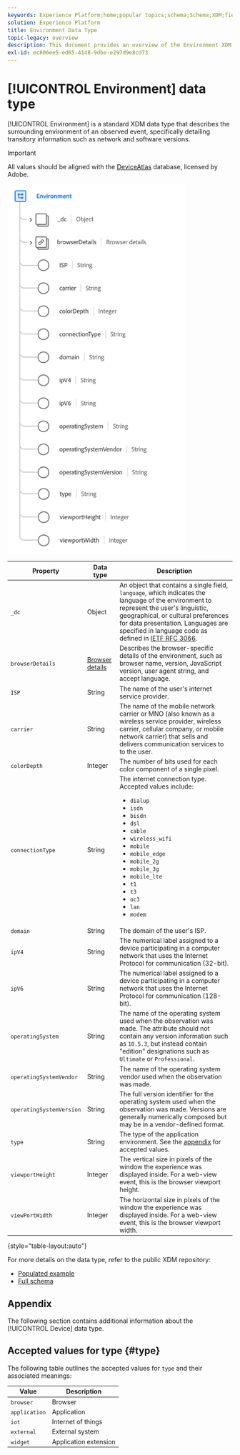 ```yaml
---
keywords: Experience Platform;home;popular topics;schema;Schema;XDM;fields;schemas;Schemas;environment;datatype;data-type;data type;
solution: Experience Platform
title: Environment Data Type
topic-legacy: overview
description: This document provides an overview of the Environment XDM data type.
exl-id: ec806ee5-ed65-4148-9dbe-e297d9e8cd73
---
```

# [!UICONTROL Environment] data type

[!UICONTROL Environment] is a standard XDM data type that describes the surrounding environment of an observed event, specifically detailing transitory information such as network and software versions.

>[!IMPORTANT]
>
>All values should be aligned with the [DeviceAtlas](https://deviceatlas.com) database, licensed by Adobe.

<img src='../images/data-types/environment.png' width=400 /><br />

| Property | Data type | Description |
| --- | --- | --- |
| `_dc` | Object | An object that contains a single field, `language`, which indicates the language of the environment to represent the user's linguistic, geographical, or cultural preferences for data presentation. Languages are specified in language code as defined in [IETF RFC 3066](https://www.ietf.org/rfc/rfc3066.txt). |
| `browserDetails` | [Browser details](./browser-details.md) | Describes the browser-specific details of the environment, such as browser name, version, JavaScript version, user agent string, and accept language. |
| `ISP` | String | The name of the user's internet service provider. |
| `carrier` | String | The name of the mobile network carrier or MNO (also known as a wireless service provider, wireless carrier, cellular company, or mobile network carrier) that sells and delivers communication services to to the user. |
| `colorDepth` | Integer | The number of bits used for each color component of a single pixel. |
| `connectionType` | String | The internet connection type. Accepted values include: <ul><li>`dialup`</li><li>`isdn`</li><li>`bisdn`</li><li>`dsl`</li><li>`cable`</li><li>`wireless_wifi`</li><li>`mobile`</li><li>`mobile_edge`</li><li>`mobile_2g`</li><li>`mobile_3g`</li><li>`mobile_lte`</li><li>`t1`</li><li>`t3`</li><li>`oc3`</li><li>`lan`</li><li>`modem`</li></ul> |
| `domain` | String | The domain of the user's ISP. |
| `ipV4` | String | The numerical label assigned to a device participating in a computer network that uses the Internet Protocol for communication (32-bit). |
| `ipV6` | String | The numerical label assigned to a device participating in a computer network that uses the Internet Protocol for communication (128-bit).  |
| `operatingSystem` | String | The name of the operating system used when the observation was made. The attribute should not contain any version information such as `10.5.3`, but instead contain "edition" designations such as `Ultimate` or `Professional`. |
| `operatingSystemVendor` | String | The name of the operating system vendor used when the observation was made. |
| `operatingSystemVersion` | String | The full version identifier for the operating system used when the observation was made. Versions are generally numerically composed but may be in a vendor-defined format. |
| `type` | String | The type of the application environment. See the [appendix](#type) for accepted values. |
| `viewportHeight` | Integer | The vertical size in pixels of the window the experience was displayed inside. For a web-view event, this is the browser viewport height. |
| `viewPortWidth` | Integer | The horizontal size in pixels of the window the experience was displayed inside. For a web-view event, this is the browser viewport width. |

{style="table-layout:auto"}

For more details on the data type, refer to the public XDM repository:

* [Populated example](https://github.com/adobe/xdm/blob/master/components/datatypes/environment.example.1.json)
* [Full schema](https://github.com/adobe/xdm/blob/master/components/datatypes/environment.schema.json)

## Appendix

The following section contains additional information about the [!UICONTROL Device] data type.

## Accepted values for type {#type}

The following table outlines the accepted values for `type` and their associated meanings:

| Value | Description |
| --- | --- |
| `browser` | Browser |
| `application` | Application |
| `iot` | Internet of things |
| `external` | External system |
| `widget` | Application extension |
